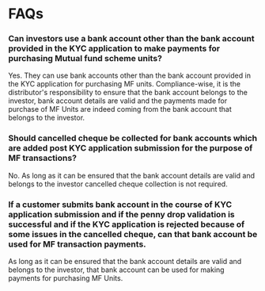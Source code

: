 # FAQs

### Can investors use a bank account other than the bank account provided in the KYC application to make payments for purchasing Mutual fund scheme units?
Yes. They can use bank accounts other than the bank account provided in the KYC application for purchasing MF units. Compliance-wise, it is the distributor's responsibility to ensure that the bank account belongs to the investor, bank account details are valid and the payments made for purchase of MF Units are indeed coming from the bank account that belongs to the investor.

### Should cancelled cheque be collected for bank accounts which are added post KYC application submission for the purpose of MF transactions?
No. As long as it can be ensured that the bank account details are valid and belongs to the investor cancelled cheque collection is not required.

### If a customer submits bank account in the course of KYC application submission and if the penny drop validation is successful and if the KYC application is rejected because of some issues in the cancelled cheque, can that bank account be used for MF transaction payments.
As long as it can be ensured that the bank account details are valid and belongs to the investor, that bank account can be used for making payments for purchasing MF Units.


